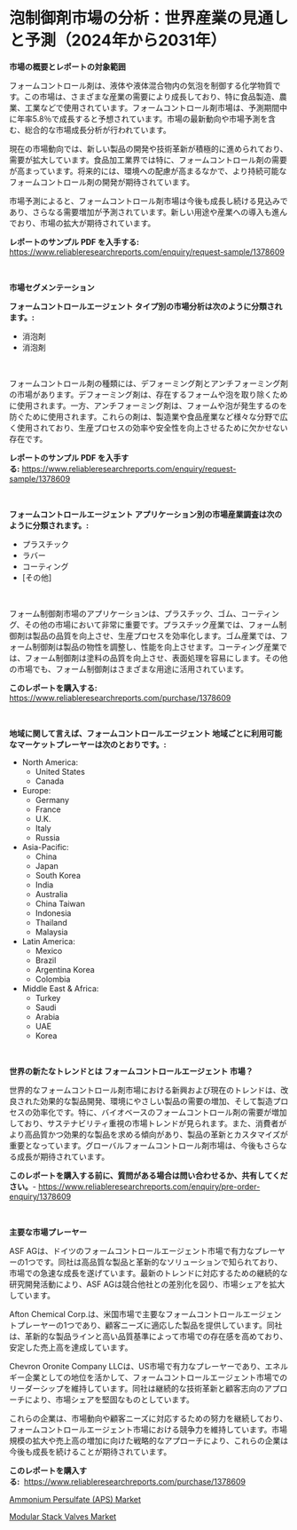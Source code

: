 <p><h1>泡制御剤市場の分析：世界産業の見通しと予測（2024年から2031年）</h1></p><p><strong>市場の概要とレポートの対象範囲</strong></p>
<p><p>フォームコントロール剤は、液体や液体混合物内の気泡を制御する化学物質です。この市場は、さまざまな産業の需要により成長しており、特に食品製造、農業、工業などで使用されています。フォームコントロール剤市場は、予測期間中に年率5.8％で成長すると予想されています。市場の最新動向や市場予測を含む、総合的な市場成長分析が行われています。</p><p>現在の市場動向では、新しい製品の開発や技術革新が積極的に進められており、需要が拡大しています。食品加工業界では特に、フォームコントロール剤の需要が高まっています。将来的には、環境への配慮が高まるなかで、より持続可能なフォームコントロール剤の開発が期待されています。</p><p>市場予測によると、フォームコントロール剤市場は今後も成長し続ける見込みであり、さらなる需要増加が予測されています。新しい用途や産業への導入も進んでおり、市場の拡大が期待されています。</p></p>
<p><strong>レポートのサンプル PDF を入手する:</strong> <a href="https://www.reliableresearchreports.com/enquiry/request-sample/1378609">https://www.reliableresearchreports.com/enquiry/request-sample/1378609</a></p>
<p>&nbsp;</p>
<p><strong>市場セグメンテーション</strong></p>
<p><strong>フォームコントロールエージェント タイプ別の市場分析は次のように分類されます。:</strong></p>
<p><ul><li>消泡剤</li><li>消泡剤</li></ul></p>
<p>&nbsp;</p>
<p><p>フォームコントロール剤の種類には、デフォーミング剤とアンチフォーミング剤の市場があります。デフォーミング剤は、存在するフォームや泡を取り除くために使用されます。一方、アンチフォーミング剤は、フォームや泡が発生するのを防ぐために使用されます。これらの剤は、製造業や食品産業など様々な分野で広く使用されており、生産プロセスの効率や安全性を向上させるために欠かせない存在です。</p></p>
<p><strong>レポートのサンプル PDF を入手する:</strong>&nbsp;<a href="https://www.reliableresearchreports.com/enquiry/request-sample/1378609">https://www.reliableresearchreports.com/enquiry/request-sample/1378609</a></p>
<p>&nbsp;</p>
<p><strong> フォームコントロールエージェント アプリケーション別の市場産業調査は次のように分類されます。:</strong></p>
<p><ul><li>プラスチック</li><li>ラバー</li><li>コーティング</li><li>[その他]</li></ul></p>
<p>&nbsp;</p>
<p><p>フォーム制御剤市場のアプリケーションは、プラスチック、ゴム、コーティング、その他の市場において非常に重要です。プラスチック産業では、フォーム制御剤は製品の品質を向上させ、生産プロセスを効率化します。ゴム産業では、フォーム制御剤は製品の物性を調整し、性能を向上させます。コーティング産業では、フォーム制御剤は塗料の品質を向上させ、表面処理を容易にします。その他の市場でも、フォーム制御剤はさまざまな用途に活用されています。</p></p>
<p><strong>このレポートを購入する:</strong>&nbsp; <a href="https://www.reliableresearchreports.com/purchase/1378609">https://www.reliableresearchreports.com/purchase/1378609</a></p>
<p>&nbsp;</p>
<p><strong>地域に関して言えば、フォームコントロールエージェント 地域ごとに利用可能なマーケットプレーヤーは次のとおりです。:</strong></p>
<p><ul>
    <li>
        North America:
        <ul>
            <li>United States</li>
            <li>Canada</li>
        </ul>
    </li>
    <li>
        Europe:
        <ul>
            <li>Germany</li>
            <li>France</li>
            <li>U.K.</li>
            <li>Italy</li>
            <li>Russia</li>
        </ul>
    </li>
    <li>
        Asia-Pacific:
        <ul>
            <li>China</li>
            <li>Japan</li>
            <li>South Korea</li>
            <li>India</li>
            <li>Australia</li>
            <li>China Taiwan</li>
            <li>Indonesia</li>
            <li>Thailand</li>
            <li>Malaysia</li>
        </ul>
    </li>
    <li>
        Latin America:
        <ul>
            <li>Mexico</li>
            <li>Brazil</li>
            <li>Argentina Korea</li>
            <li>Colombia</li>
        </ul>
    </li>
    <li>
        Middle East & Africa:
        <ul>
            <li>Turkey</li>
            <li>Saudi</li>
            <li>Arabia</li>
            <li>UAE</li>
            <li>Korea</li>
        </ul>
    </li>
    </ul></p>
<p>&nbsp;</p>
<p><strong>世界の新たなトレンドとは フォームコントロールエージェント 市場？</strong></p>
<p><p>世界的なフォームコントロール剤市場における新興および現在のトレンドは、改良された効果的な製品開発、環境にやさしい製品の需要の増加、そして製造プロセスの効率化です。特に、バイオベースのフォームコントロール剤の需要が増加しており、サステナビリティ重視の市場トレンドが見られます。また、消費者がより高品質かつ効果的な製品を求める傾向があり、製品の革新とカスタマイズが重要となっています。グローバルフォームコントロール剤市場は、今後もさらなる成長が期待されています。</p></p>
<p><strong>このレポートを購入する前に、質問がある場合は問い合わせるか、共有してください。</strong>- <a href="https://www.reliableresearchreports.com/enquiry/pre-order-enquiry/1378609">https://www.reliableresearchreports.com/enquiry/pre-order-enquiry/1378609</a></p>
<p>&nbsp;</p>
<p><strong>主要な市場プレーヤー</strong></p>
<p><p>ASF AGは、ドイツのフォームコントロールエージェント市場で有力なプレーヤーの1つです。同社は高品質な製品と革新的なソリューションで知られており、市場での急速な成長を遂げています。最新のトレンドに対応するための継続的な研究開発活動により、ASF AGは競合他社との差別化を図り、市場シェアを拡大しています。</p><p>Afton Chemical Corp.は、米国市場で主要なフォームコントロールエージェントプレーヤーの1つであり、顧客ニーズに適応した製品を提供しています。同社は、革新的な製品ラインと高い品質基準によって市場での存在感を高めており、安定した売上高を達成しています。</p><p>Chevron Oronite Company LLCは、US市場で有力なプレーヤーであり、エネルギー企業としての地位を活かして、フォームコントロールエージェント市場でのリーダーシップを維持しています。同社は継続的な技術革新と顧客志向のアプローチにより、市場シェアを堅固なものとしています。</p><p>これらの企業は、市場動向や顧客ニーズに対応するための努力を継続しており、フォームコントロールエージェント市場における競争力を維持しています。市場規模の拡大や売上高の増加に向けた戦略的なアプローチにより、これらの企業は今後も成長を続けることが期待されています。</p></p>
<p><strong>このレポートを購入する:</strong>&nbsp;&nbsp;<a href="https://www.reliableresearchreports.com/purchase/1378609">https://www.reliableresearchreports.com/purchase/1378609</a></p>
<p><p><a href="https://github.com/Alonsoolds3wq1d81czn8rbol/Market-Research-Report-List-1/blob/main/ammonium-persulfate-aps-market.md">Ammonium Persulfate (APS) Market</a></p><p><a href="https://natural-crush-b99.notion.site/Modular-Stack-Valves-Market-Size-Global-Industry-Overview-Market-Segmentation-and-Forecast-2024-t-90d671dec474424ca524066b9cc22962">Modular Stack Valves Market</a></p></p>